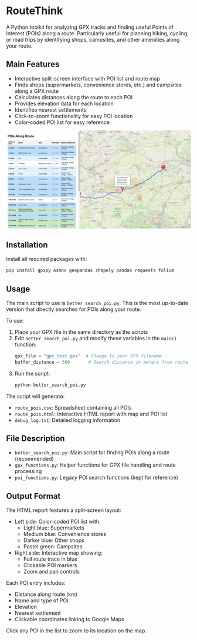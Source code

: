 # RouteThink

A Python toolkit for analyzing GPX tracks and finding useful Points of Interest (POIs) along a route. Particularly useful for planning hiking, cycling, or road trips by identifying shops, campsites, and other amenities along your route.

## Main Features

- Interactive split-screen interface with POI list and route map
- Finds shops (supermarkets, convenience stores, etc.) and campsites along a GPX route
- Calculates distances along the route to each POI
- Provides elevation data for each location
- Identifies nearest settlements
- Click-to-zoom functionality for easy POI location
- Color-coded POI list for easy reference

![RouteThink Interface](screenshot.png)

## Installation

Install all required packages with:

```bash
pip install gpxpy osmnx geopandas shapely pandas requests folium
```

## Usage

The main script to use is `better_search_poi.py`. This is the most up-to-date version that directly searches for POIs along your route.

To use:

1. Place your GPX file in the same directory as the scripts
2. Edit `better_search_poi.py` and modify these variables in the `main()` function:
   ```python
   gpx_file = "gpx_test.gpx"  # Change to your GPX filename
   buffer_distance = 500       # Search distance in meters from route
   ```
3. Run the script:
   ```bash
   python better_search_poi.py
   ```

The script will generate:
- `route_pois.csv`: Spreadsheet containing all POIs
- `route_pois.html`: Interactive HTML report with map and POI list
- `debug_log.txt`: Detailed logging information

## File Description

- `better_search_poi.py`: Main script for finding POIs along a route (recommended)
- `gpx_functions.py`: Helper functions for GPX file handling and route processing
- `poi_functions.py`: Legacy POI search functions (kept for reference)

## Output Format

The HTML report features a split-screen layout:
- Left side: Color-coded POI list with:
  - Light blue: Supermarkets
  - Medium blue: Convenience stores
  - Darker blue: Other shops
  - Pastel green: Campsites
- Right side: Interactive map showing:
  - Full route trace in blue
  - Clickable POI markers
  - Zoom and pan controls

Each POI entry includes:
- Distance along route (km)
- Name and type of POI
- Elevation
- Nearest settlement
- Clickable coordinates linking to Google Maps

Click any POI in the list to zoom to its location on the map.